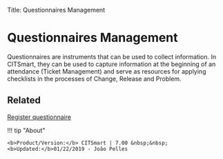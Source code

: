 Title: Questionnaires Management

# Questionnaires Management

Questionnaires are instruments that can be used to collect information. In CITSmart, they can be used to capture information at the beginning of an attendance (Ticket Management) and serve as resources for applying checklists in the processes of Change, Release and Problem.

## Related

[Register questionnaire][1]

[1]:/en-us/citsmart-7/platform-administration/questionnaires/questionaires-management/register-questionnaire.html


!!! tip "About"

    <b>Product/Version:</b> CITSmart | 7.00 &nbsp;&nbsp;
    <b>Updated:</b>01/22/2019 - João Pelles  
	

	